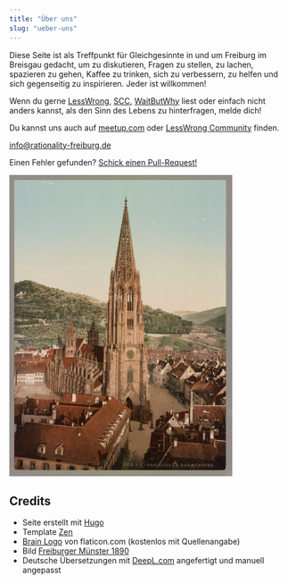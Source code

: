 ```yaml
---
title: "Über uns"
slug: "ueber-uns"
---
```


Diese Seite ist als Treffpunkt für Gleichgesinnte in und um Freiburg im Breisgau gedacht, um zu diskutieren, Fragen zu stellen, zu lachen, spazieren zu gehen, Kaffee zu trinken, sich zu verbessern, zu helfen und sich gegenseitig zu inspirieren. Jeder ist willkommen!

<!--more-->

Wenn du gerne [LessWrong](https://www.lesswrong.com/), [SCC](https://slatestarcodex.com/), [WaitButWhy](https://waitbutwhy.com/) liest oder einfach nicht anders kannst, als den Sinn des Lebens zu hinterfragen, melde dich!

Du kannst uns auch auf [meetup.com](https://www.meetup.com/rationality-freiburg/) oder [LessWrong Community](https://www.lesswrong.com/groups/fFZZ2Ywzsab86EESY) finden.

info@rationality-freiburg.de

Einen Fehler gefunden? [Schick einen Pull-Request!](https://github.com/omarkohl/rationality-freiburg.de)

![Freiburger Münster 1890](muenster.jpg 'Freiburger Münster 1890')

## Credits

* Seite erstellt mit [Hugo](https://gohugo.io)
* Template [Zen](https://github.com/frjo/hugo-theme-zen)
* [Brain Logo](https://www.flaticon.com/premium-icon/brain_3288930) von flaticon.com (kostenlos mit Quellenangabe)
* Bild [Freiburger Münster 1890](https://commons.wikimedia.org/wiki/File:Freiburg_I.B._Das_M%C3%BCnster_LCCN2017660060.jpg)
* Deutsche Übersetzungen mit [DeepL.com](https://www.deepl.com) angefertigt und manuell angepasst
